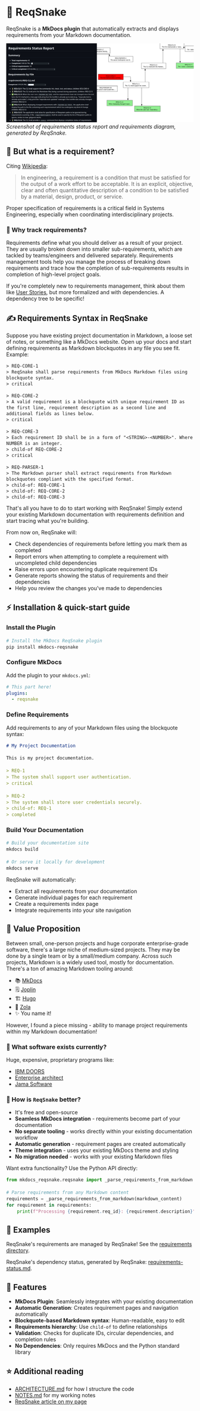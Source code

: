 # 🐍 ReqSnake

ReqSnake is a **MkDocs plugin** that automatically extracts and displays requirements from your Markdown documentation.

![Image containing requirements status report and a requirements diagram](./docs/demo.jpg)
<i style="text-align: center;">Screenshot of requirements status report and requirements diagram, generated by ReqSnake.</i>

## 📄 But what is a requirement?

Citing [Wikipedia](https://en.wikipedia.org/wiki/Requirements_management):

> In engineering, a requirement is a condition that must be satisfied
> for the output of a work effort to be acceptable. It is an explicit,
> objective, clear and often quantitative description of a condition
> to be satisfied by a material, design, product, or service.

Proper specification of requirements is a critical field in Systems
Engineering, especially when coordinating interdisciplinary projects.

### 🤔 Why track requirements?

Requirements define what you should deliver as a result of your
project. They are usually broken down into smaller sub-requirements,
which are tackled by teams/engineers and delivered separately.
Requirements management tools help you manage the process of breaking
down requirements and trace how the completion of sub-requirements
results in completion of high-level project goals.

If you're completely new to requirements management, think about them like
[User Stories](https://en.wikipedia.org/wiki/User_story), but more formalized
and with dependencies. A dependency tree to be specific!

## ✍️ Requirements Syntax in ReqSnake

Suppose you have existing project documentation in Markdown, a loose set of
notes, or something like a MkDocs website. Open up your docs and start defining
requirements as Markdown blockquotes in any file you see fit. Example:

```
> REQ-CORE-1
> ReqSnake shall parse requirements from MkDocs Markdown files using blockquote syntax.
> critical

> REQ-CORE-2
> A valid requirement is a blockquote with unique requirement ID as the first line, requirement description as a second line and additional fields as lines below.
> critical

> REQ-CORE-3
> Each requirement ID shall be in a form of "<STRING>-<NUMBER>". Where NUMBER is an integer.
> child-of REQ-CORE-2
> critical

> REQ-PARSER-1
> The Markdown parser shall extract requirements from Markdown blockquotes compliant with the specified format.
> child-of: REQ-CORE-1
> child-of: REQ-CORE-2
> child-of: REQ-CORE-3
```

That's all you have to do to start working with ReqSnake! Simply extend your
existing Markdown documentation with requirements definition and start tracing
what you're building.

From now on, ReqSnake will:

- Check dependencies of requirements before letting you mark them as completed
- Report errors when attempting to complete a requirement with uncompleted child dependencies
- Raise errors upon encountering duplicate requirement IDs
- Generate reports showing the status of requirements and their dependencies
- Help you review the changes you've made to dependencies

## ⚡ Installation & quick-start guide

### Install the Plugin

```bash
# Install the MkDocs ReqSnake plugin
pip install mkdocs-reqsnake
```

### Configure MkDocs

Add the plugin to your `mkdocs.yml`:

```yaml
# This part here!
plugins:
  - reqsnake
```

### Define Requirements

Add requirements to any of your Markdown files using the blockquote syntax:

```markdown
# My Project Documentation

This is my project documentation.

> REQ-1
> The system shall support user authentication.
> critical

> REQ-2
> The system shall store user credentials securely.
> child-of: REQ-1
> completed
```

### Build Your Documentation

```bash
# Build your documentation site
mkdocs build

# Or serve it locally for development
mkdocs serve
```

ReqSnake will automatically:
- Extract all requirements from your documentation
- Generate individual pages for each requirement
- Create a requirements index page
- Integrate requirements into your site navigation

## 💎 Value Proposition

Between small, one-person projects and huge corporate enterprise-grade
software, there's a large niche of medium-sized projects. They may be done by a
single team or by a small/medium company. Across such projects, Markdown is a
widely used tool, mostly for documentation. There's a ton of amazing Markdown
tooling around:

- 📚 [MkDocs](https://www.mkdocs.org/)
- 🗒️ [Joplin](https://joplinapp.org/)
- 🏗️ [Hugo](https://gohugo.io/)
- 🦄 [Zola](https://www.getzola.org/)
- ✨ You name it!

However, I found a piece missing - ability to manage project requirements
within my Markdown documentation!

### 🏢 What software exists currently?

Huge, expensive, proprietary programs like:

- [IBM DOORS](https://www.ibm.com/docs/en/engineering-lifecycle-management-suite/doors/9.7.0?topic=overview-doors)
- [Enterprise architect](https://sparxsystems.com/)
- [Jama Software](https://www.jamasoftware.com/)

### 🐍 How is `ReqSnake` better?

- It's free and open-source
- **Seamless MkDocs integration** - requirements become part of your documentation
- **No separate tooling** - works directly within your existing documentation workflow
- **Automatic generation** - requirement pages are created automatically
- **Theme integration** - uses your existing MkDocs theme and styling
- **No migration needed** - works with your existing Markdown files

Want extra functionality? Use the Python API directly:

```python
from mkdocs_reqsnake.reqsnake import _parse_requirements_from_markdown

# Parse requirements from any Markdown content
requirements = _parse_requirements_from_markdown(markdown_content)
for requirement in requirements:
    print(f"Processing {requirement.req_id}: {requirement.description}")
```

## 📖 Examples

ReqSnake's requirements are managed by ReqSnake! See the [requirements directory](./docs/).

ReqSnake's dependency status, generated by ReqSnake: [requirements-status.md](./requirements-status.md).

## 🚀 Features

- **MkDocs Plugin**: Seamlessly integrates with your existing documentation
- **Automatic Generation**: Creates requirement pages and navigation automatically
- **Blockquote-based Markdown syntax**: Human-readable, easy to edit
- **Requirements hierarchy**: Use `child-of` to define relationships
- **Validation**: Checks for duplicate IDs, circular dependencies, and completion rules
- **No Dependencies**: Only requires MkDocs and the Python standard library

## ⭐ Additional reading

- [ARCHITECTURE.md](./ARCHITECTURE.md) for how I structure the code
- [NOTES.md](./NOTES.md) for my working notes
- [ReqSnake article on my page](https://baczek.me/reqsnake)
